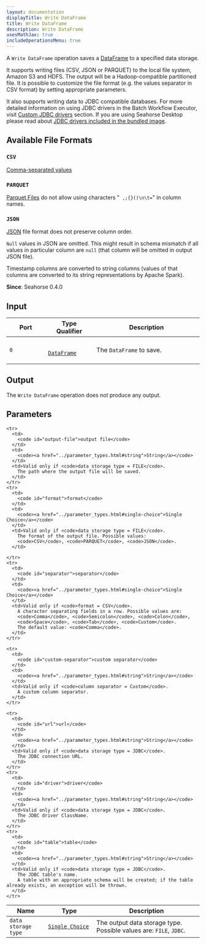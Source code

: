 ```yaml
---
layout: documentation
displayTitle: Write DataFrame
title: Write DataFrame
description: Write DataFrame
usesMathJax: true
includeOperationsMenu: true
---
```


A `Write DataFrame` operation saves a [DataFrame](../classes/dataframe.html) to a specified data storage.

It supports writing files (CSV, JSON or PARQUET) to the local file system, Amazon S3 and HDFS.
The output will be a Hadoop-compatible partitioned file.
It is possible to customize the file format (e.g. the values separator in CSV format)
by setting appropriate parameters.

It also supports writing data to JDBC compatible databases.
For more detailed information on using JDBC drivers in the Batch Workflow Executor, visit
[Custom JDBC drivers](../batch_workflow_executor_overview.html#custom-jdbc-drivers) section.
If you are using Seahorse Desktop please read about
[JDBC drivers included in the bundled image](../bundled_image_overview.html#bundled-jdbc-drivers).


## Available File Formats

### `CSV`
<a target="_blank" href="https://en.wikipedia.org/wiki/Comma-separated_values">Comma-separated values</a>

### `PARQUET`
<a target="_blank" href="http://spark.apache.org/docs/1.6.0/sql-programming-guide.html#parquet-files">Parquet Files</a>
do not allow using characters "` ,;{}()\n\t=`" in column names.

### `JSON`
<a target="_blank" href="https://en.wikipedia.org/wiki/JSON">JSON</a>
file format does not preserve column order.

`Null` values in JSON are omitted. This might result in schema mismatch if all values in particular
column are `null` (that column will be omitted in output JSON file).

Timestamp columns are converted to string columns
(values of that columns are converted to its string representations by Apache Spark).



**Since**: Seahorse 0.4.0

## Input

<table>
  <thead>
    <tr>
      <th style="width:20%">Port</th>
      <th style="width:25%">Type Qualifier</th>
      <th style="width:55%">Description</th>
    </tr>
  </thead>
  <tbody>
    <tr>
      <td>
        <code>0</code>
      </td>
      <td>
        <code>
        <a href="../classes/dataframe.html">DataFrame</a>
        </code>
      </td>
      <td>The <code>DataFrame</code> to save.</td>
    </tr>
  </tbody>
</table>

## Output

The `Write DataFrame` operation does not produce any output.

## Parameters

<table class="table">
  <thead>
    <tr>
      <th style="width:20%">Name</th>
      <th style="width:25%">Type</th>
      <th style="width:55%">Description</th>
    </tr>
  </thead>
  <tbody>
    <tr>
      <td>
        <code id="data-storage-type">data storage type</code>
      </td>
      <td>
        <code><a href="../parameter_types.html#single-choice">Single Choice</a></code>
      </td>
      <td>The output data storage type. Possible values are:
        <code>FILE</code>, <code>JDBC</code>.
      </td>
    </tr>

    <tr>
      <td>
        <code id="output-file">output file</code>
      </td>
      <td>
        <code><a href="../parameter_types.html#string">String</a></code>
      </td>
      <td>Valid only if <code>data storage type = FILE</code>.
        The path where the output file will be saved.
      </td>
    </tr>
    <tr>
      <td>
        <code id="format">format</code>
      </td>
      <td>
        <code><a href="../parameter_types.html#single-choice">Single Choice</a></code>
      </td>
      <td>Valid only if <code>data storage type = FILE</code>.
        The format of the output file. Possible values:
        <code>CSV</code>, <code>PARQUET</code>, <code>JSON</code>.
      </td>

    </tr>
    <tr>
      <td>
        <code id="separator">separator</code>
      </td>
      <td>
        <code><a href="../parameter_types.html#single-choice">Single Choice</a></code>
      </td>
      <td>Valid only if <code>format = CSV</code>.
        A character separating fields in a row. Possible values are:
        <code>Comma</code>, <code>Semicolon</code>, <code>Colon</code>,
        <code>Space</code>, <code>Tab</code>, <code>Custom</code>.
        The default value: <code>Comma</code>.
      </td>
    </tr>

    <tr>
      <td>
        <code id="custom-separator">custom separator</code>
      </td>
      <td>
        <code><a href="../parameter_types.html#string">String</a></code>
      </td>
      <td>Valid only if <code>column separator = Custom</code>.
        A custom column separator.
      </td>
    </tr>

    <tr>
      <td>
        <code id="url">url</code>
      </td>
      <td>
        <code><a href="../parameter_types.html#string">String</a></code>
      </td>
      <td>Valid only if <code>data storage type = JDBC</code>.
        The JDBC connection URL.
      </td>
    </tr>
    <tr>
      <td>
        <code id="driver">driver</code>
      </td>
      <td>
        <code><a href="../parameter_types.html#string">String</a></code>
      </td>
      <td>Valid only if <code>data storage type = JDBC</code>.
        The JDBC driver ClassName.
      </td>
    </tr>
    <tr>
      <td>
        <code id="table">table</code>
      </td>
      <td>
        <code><a href="../parameter_types.html#string">String</a></code>
      </td>
      <td>Valid only if <code>data storage type = JDBC</code>.
        The JDBC table's name.
        A table with an appropriate schema will be created; if the table already exists, an exception will be thrown.
      </td>
    </tr>
  </tbody>
</table>
